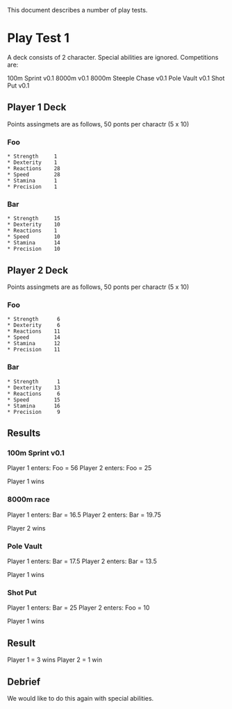 This document describes a number of play tests.

# Play Test 1

A deck consists of 2 character. Special abilities are
ignored. Competitions are:

100m Sprint v0.1
8000m v0.1
8000m Steeple Chase v0.1
Pole Vault v0.1
Shot Put v0.1

## Player 1 Deck

Points assingmets are as follows, 50 ponts per charactr (5 x 10)

### Foo

	* Strength     1
	* Dexterity    1
	* Reactions    28
    * Speed        28
	* Stamina      1
	* Precision    1

### Bar

	* Strength     15
	* Dexterity    10
	* Reactions    1
    * Speed        10	
	* Stamina      14 
	* Precision    10

## Player 2 Deck

Points assingmets are as follows, 50 ponts per charactr (5 x 10)

### Foo

	* Strength      6
	* Dexterity     6
	* Reactions    11
    * Speed        14		
	* Stamina      12
	* Precision    11

### Bar

	* Strength      1
	* Dexterity    13
	* Reactions     6
    * Speed        15		
	* Stamina      16
	* Precision     9
	
## Results

### 100m Sprint v0.1

Player 1 enters: Foo = 56
Player 2 enters: Foo = 25

Player 1 wins

### 8000m race

Player 1 enters: Bar = 16.5
Player 2 enters: Bar = 19.75

Player 2 wins

### Pole Vault

Player 1 enters: Bar = 17.5
Player 2 enters: Bar = 13.5

Player 1 wins

### Shot Put

Player 1 enters: Bar = 25
Player 2 enters: Foo = 10

Player 1 wins

## Result 

Player 1 = 3 wins
Player 2 = 1 win

## Debrief

We would like to do this again with special abilities.


